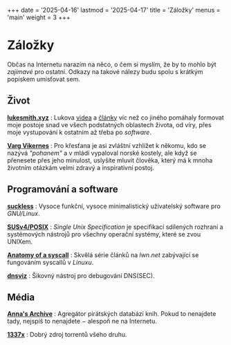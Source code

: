 +++
date = '2025-04-16'
lastmod = '2025-04-17'
title = 'Záložky'
menus = 'main'
weight = 3
+++

# Záložky

Občas na Internetu narazím na něco, o čem si myslím, že by to mohlo být
*zajímavé* pro ostatní. Odkazy na takové nálezy budu spolu s krátkým popiskem
umisťovat sem.

## Život

[**lukesmith.xyz**](https://lukesmith.xyz)
: Lukova [videa](https://videos.lukesmith.xyz) a
[články](https://lukesmith.xyz/articles) víc než co jiného pomáhaly formovat
moje postoje snad ve všech podstatných oblastech života, od víry, přes moje
vystupování k ostatním až třeba po *software*.

[**Varg Vikernes**](https://odysee.com/@AncestralCult:0)
: Pro křesťana je asi zvláštní vzhlížet k někomu, kdo se nazývá *"pohanem"* a v
mládí vypaloval norské kostely, ale když se přenesete přes jeho minulost,
uslyšíte mluvit člověka, který má k mnoha životním otázkám velmi zdravý a
inspirativní postoj.

## Programování a software

[**suckless**](https://suckless.org/)
: Vysoce funkční, vysoce minimalistický uživatelský software pro *GNU/Linux*.

[**SUSv4/POSIX**](https://pubs.opengroup.org/onlinepubs/9699919799/)
: *Single Unix Specification* je specifikací sdílených rozhraní a systémových
nástrojů pro všechny operační systémy, které se zvou UNIXem.

[**Anatomy of a syscall**](https://lwn.net/Articles/604287/)
: Skvělá série článků na *lwn.net* zabývající se fungováním syscallů v
*Linuxu*.

[**dnsviz**](https://dnsviz.net/)
: Šikovný nástroj pro debugování DNS(SEC).

## Média

[**Anna's Archive**](https://annas-archive.org/)
: Agregátor pirátských databází knih. Pokud to nenajdete tady, nejspíš to
nenajdete − alespoň ne na Internetu.

[**1337x**](https://www.1377x.to/)
: Dobrý zdroj torrentů všeho druhu.
